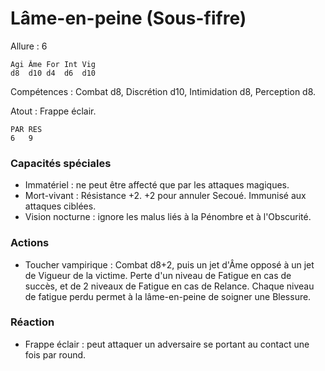 # Lâme-en-peine (Sous-fifre)

Allure : 6

	Agi	Âme	For	Int	Vig
	d8	d10	d4	d6	d10

Compétences : Combat d8, Discrétion d10, Intimidation d8, Perception d8.

Atout : Frappe éclair.

	PAR	RES
	6	9

### Capacités spéciales
- Immatériel : ne peut être affecté que par les attaques magiques.
- Mort-vivant : Résistance +2. +2 pour annuler Secoué. Immunisé aux attaques ciblées.
- Vision nocturne : ignore les malus liés à la Pénombre et à l'Obscurité.

### Actions
- Toucher vampirique : Combat d8+2, puis un jet d'Âme opposé à un jet de Vigueur de la victime. Perte d'un niveau de Fatigue en cas de succès, et de 2 niveaux de Fatigue en cas de Relance. Chaque niveau de fatigue perdu permet à la lâme-en-peine de soigner une Blessure. 

### Réaction
- Frappe éclair : peut attaquer un adversaire se portant au contact une fois par round.
